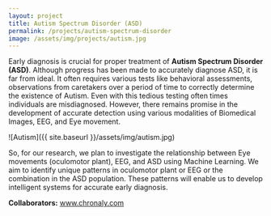 ```yaml
---
layout: project
title: Autism Spectrum Disorder (ASD)
permalink: /projects/autism-spectrum-disorder
image: /assets/img/projects/autism.jpg
---
```




Early diagnosis is crucial for proper treatment of **Autism Spectrum Disorder (ASD)**. Although progress has been made to accurately diagnose ASD, it is far from ideal. It often requires various tests like behavioral assessments, observations from caretakers over a period of time to correctly determine the existence of Autism. Even with this tedious testing often times individuals are misdiagnosed. However, there remains promise in the development of accurate detection using various modalities of Biomedical Images, EEG, and Eye movement.

![Autism]({{ site.baseurl }}/assets/img/autism.jpg)

So, for our research, we plan to investigate the relationship between Eye movements (oculomotor plant), EEG, and ASD using Machine Learning. We aim to identify unique patterns in oculomotor plant or EEG or the combination in the ASD population. These patterns will enable us to develop intelligent systems for accurate early diagnosis.

**Collaborators:** www.chronaly.com
